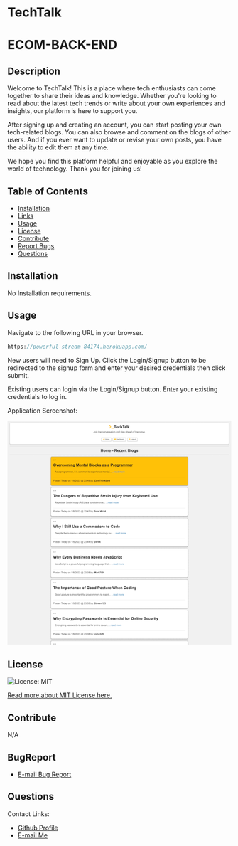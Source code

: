 # TechTalk

# ECOM-BACK-END

## Description
Welcome to TechTalk! This is a place where tech enthusiasts can come together to share their ideas and knowledge. Whether you're looking to read about the latest tech trends or write about your own experiences and insights, our platform is here to support you.

After signing up and creating an account, you can start posting your own tech-related blogs. You can also browse and comment on the blogs of other users. And if you ever want to update or revise your own posts, you have the ability to edit them at any time.

We hope you find this platform helpful and enjoyable as you explore the world of technology. Thank you for joining us!

## Table of Contents
* [Installation](#installation)
* [Links](#Links)
* [Usage](#usage)
* [License](#license)
* [Contribute](#contribute)
* [Report Bugs](#bugreport)
* [Questions](#questions)

## Installation
No Installation requirements.


## Usage
Navigate to the following URL in your browser. 
```h
https://powerful-stream-84174.herokuapp.com/
```
New users will need to Sign Up. Click the Login/Signup button to be redirected to the signup form and enter your desired credentials then click submit.

Existing users can login via the Login/Signup button. Enter your existing credentials to log in. 

Application Screenshot:

[<img src="./public/images/Application_Screenshot.gif">](https://powerful-stream-84174.herokuapp.com/)

## License 
  ![License: MIT](https://img.shields.io/badge/License-MIT-yellow.svg) 

  [Read more about MIT License here.](https://opensource.org/licenses/MIT)
  
  
## Contribute
N/A

## BugReport
- [E-mail Bug Report](mailto:smccombe93@gmail.com)

## Questions
Contact Links:
- [Github Profile](https://github.com/STEVEN-MCCOMBE)
- [E-mail Me](mailto:smccombe93@gmail.com)


